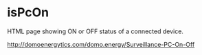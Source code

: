 isPcOn
=======
HTML page showing ON or OFF status of a connected device.

http://domoenergytics.com/domo.energy/Surveillance-PC-On-Off

